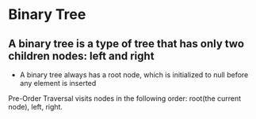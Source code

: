 # Binary Tree

## A binary tree is a type of tree that has only two children nodes: left and right

* A binary tree always has a root node, which is initialized to null before any element is inserted

Pre-Order Traversal visits nodes in the following order: root(the current node), left, right.
